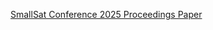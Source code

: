 [SmallSat Conference 2025 Proceedings Paper](https://digitalcommons.usu.edu/smallsat/2025/all2025/108/)